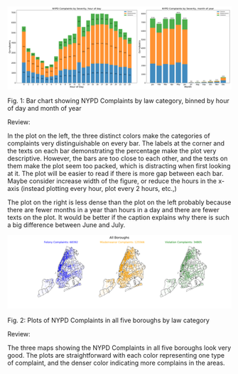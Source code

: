 

![alt text](NYPD_CMPLNTS_SEV.PNG)

Fig. 1: Bar chart showing NYPD Complaints by law category, binned by hour of day and month of year


Review: 

In the plot on the left, the three distinct colors make the categories of complaints very distinguishable on every bar. The labels at the corner and the texts on each bar demonstrating the percentage make the plot very descriptive. However, the bars are too close to each other, and the texts on them make the plot seem too packed, which is distracting when first looking at it. The plot will be easier to read if there is more gap between each bar. Maybe consider increase width of the figure, or reduce the hours in the x-axis (instead plotting every hour, plot every 2 hours, etc.,) 
 
The plot on the right is less dense than the plot on the left probably because there are fewer months in a year than hours in a day and there are fewer texts on the plot. It would be better if the caption explains why there is such a big difference between June and July.
 

 
![alt text](NYPD_CMPLNTS_BORO.png)

Fig. 2: Plots of NYPD Complaints in all five boroughs by law category

Review: 
 
The three maps showing the NYPD Complaints in all five boroughs look very good. The plots are straightforward with each color representing one type of complaint, and the denser color indicating more complains in the areas.
